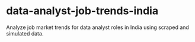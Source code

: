 # data-analyst-job-trends-india
Analyze job market trends for data analyst roles in India using scraped and simulated data.

